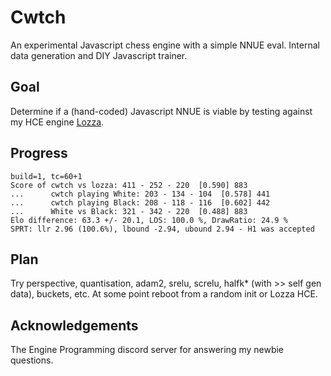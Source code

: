 # Cwtch
An experimental Javascript chess engine with a simple NNUE eval. Internal data generation and DIY Javascript trainer.
## Goal
Determine if a (hand-coded) Javascript NNUE is viable by testing against my HCE engine [Lozza](https://github.com/op12no2/lozza).
## Progress
```
build=1, tc=60+1
Score of cwtch vs lozza: 411 - 252 - 220  [0.590] 883
...      cwtch playing White: 203 - 134 - 104  [0.578] 441
...      cwtch playing Black: 208 - 118 - 116  [0.602] 442
...      White vs Black: 321 - 342 - 220  [0.488] 883
Elo difference: 63.3 +/- 20.1, LOS: 100.0 %, DrawRatio: 24.9 %
SPRT: llr 2.96 (100.6%), lbound -2.94, ubound 2.94 - H1 was accepted
```
## Plan
Try perspective, quantisation, adam2, srelu, screlu, halfk* (with >> self gen data), buckets, etc. At some point reboot from a random init or Lozza HCE. 
## Acknowledgements
The Engine Programming discord server for answering my newbie questions.
